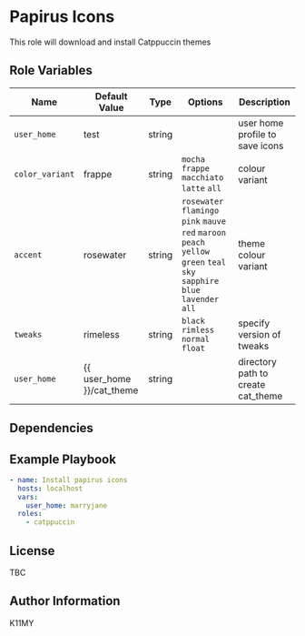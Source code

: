 Papirus Icons
=========

This role will download and install Catppuccin themes

Role Variables
--------------

| Name           | Default Value | Type  | Options  | Description                       |
| -------------- | ------------- | ----- | -------- |-----------------------------------|
| `user_home` | test | string | | user home profile to save icons |
| `color_variant` | frappe | string | `mocha` `frappe` `macchiato` `latte` `all` | colour variant |
| `accent` | rosewater | string | `rosewater` `flamingo` `pink` `mauve` `red` `maroon` `peach` `yellow` `green` `teal` `sky` `sapphire` `blue` `lavender` `all` | theme colour variant |
| `tweaks` | rimeless | string | `black` `rimless` `normal` `float` | specify version of tweaks |
| `user_home` | {{ user_home }}/cat_theme | string | | directory path to create cat_theme |

Dependencies
------------

Example Playbook
----------------

```yaml
- name: Install papirus icons
  hosts: localhost
  vars:
    user_home: marryjane
  roles:
    - catppuccin
```

License
-------

TBC

Author Information
------------------

K11MY

